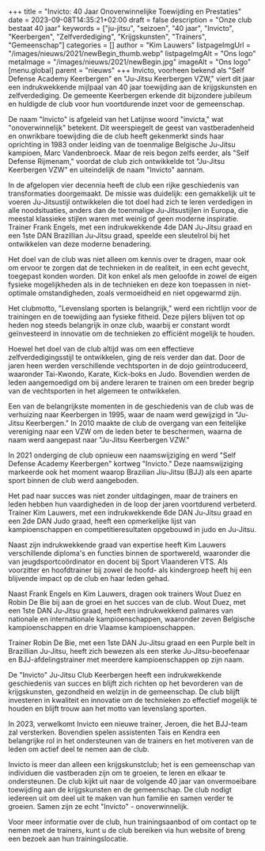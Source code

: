 +++
title = "Invicto: 40 Jaar Onoverwinnelijke Toewijding en Prestaties"
date = 2023-09-08T14:35:21+02:00
draft = false
description = "Onze club bestaat 40 jaar"
keywords = ["ju-jitsu", "seizoen", "40 jaar", "Invicto", "Keerbergen", "Zelfverdediging", "Krijgskunsten", "Trainers", "Gemeenschap"]
categories = []
author = "Kim Lauwers"
listpageImgUrl = "/images/nieuws/2021/newBegin_thumb.webp"
listpageImgAlt = "Ons logo"
metaImage = "/images/nieuws/2021/newBegin.jpg"
imageAlt = "Ons logo"
[menu.global]
    parent = "nieuws"
+++
Invicto, voorheen bekend als "Self Defense Academy Keerbergen" en "Ju-Jitsu Keerbergen VZW," viert dit jaar een indrukwekkende mijlpaal van 40 jaar toewijding aan de krijgskunsten en zelfverdediging. De gemeente Keerbergen erkende dit bijzondere jubileum en huldigde de club voor hun voortdurende inzet voor de gemeenschap.

De naam "Invicto" is afgeleid van het Latijnse woord "invicta," wat "onoverwinnelijk" betekent. Dit weerspiegelt de geest van vastberadenheid en onwrikbare toewijding die de club heeft gekenmerkt sinds haar oprichting in 1983 onder leiding van de toenmalige Belgische Ju-Jitsu kampioen, Marc Vandenbroeck. Maar de reis begon zelfs eerder, als "Self Defense Rijmenam," voordat de club zich ontwikkelde tot "Ju-Jitsu Keerbergen VZW" en uiteindelijk de naam "Invicto" aannam.

In de afgelopen vier decennia heeft de club een rijke geschiedenis van transformaties doorgemaakt. De missie was duidelijk: een gemakkelijk uit te voeren Ju-Jitsustijl ontwikkelen die tot doel had zich te leren verdedigen in alle noodsituaties, anders dan de toenmalige Ju-Jitsustijlen in Europa, die meestal klassieke stijlen waren met weinig of geen moderne inspiratie. Trainer Frank Engels, met een indrukwekkende 4de DAN Ju-Jitsu graad en een 1ste DAN Brazillian Ju-Jitsu graad, speelde een sleutelrol bij het ontwikkelen van deze moderne benadering.

Het doel van de club was niet alleen om kennis over te dragen, maar ook om ervoor te zorgen dat de technieken in de realiteit, in een echt gevecht, toegepast konden worden. Dit kon enkel als men geloofde in zowel de eigen fysieke mogelijkheden als in de technieken en deze kon toepassen in niet-optimale omstandigheden, zoals vermoeidheid en niet opgewarmd zijn.

Het clubmotto, "Levenslang sporten is belangrijk," werd een richtlijn voor de trainingen en de toewijding aan fysieke fitheid. Deze pijlers blijven tot op heden nog steeds belangrijk in onze club, waarbij er constant wordt geïnvesteerd in innovatie om de technieken zo efficiënt mogelijk te houden.

Hoewel het doel van de club altijd was om een effectieve zelfverdedigingsstijl te ontwikkelen, ging de reis verder dan dat. Door de jaren heen werden verschillende vechtsporten in de dojo geïntroduceerd, waaronder Tai-Kwondo, Karate, Kick-boks en Judo. Bovendien werden de leden aangemoedigd om bij andere leraren te trainen om een breder begrip van de vechtsporten in het algemeen te ontwikkelen.

Een van de belangrijkste momenten in de geschiedenis van de club was de verhuizing naar Keerbergen in 1995, waar de naam werd gewijzigd in "Ju-Jitsu Keerbergen." In 2010 maakte de club de overgang van een feitelijke vereniging naar een VZW om de leden beter te beschermen, waarna de naam werd aangepast naar "Ju-Jitsu Keerbergen VZW."

In 2021 onderging de club opnieuw een naamswijziging en werd "Self Defense Academy Keerbergen" kortweg "Invicto." Deze naamswijziging markeerde ook het moment waarop Brazilian Jiu-Jitsu (BJJ) als een aparte sport binnen de club werd aangeboden.

Het pad naar succes was niet zonder uitdagingen, maar de trainers en leden hebben hun vaardigheden in de loop der jaren voortdurend verbeterd. Trainer Kim Lauwers, met een indrukwekkende 6de DAN Ju-Jitsu graad en een 2de DAN Judo graad, heeft een opmerkelijke lijst van kampioenschappen en competitieresultaten opgebouwd in judo en Ju-Jitsu.

Naast zijn indrukwekkende graad van expertise heeft Kim Lauwers verschillende diploma's en functies binnen de sportwereld, waaronder die van jeugdsportcoördinator en docent bij Sport Vlaanderen VTS. Als voorzitter en hoofdtrainer bij zowel de hoofd- als kindergroep heeft hij een blijvende impact op de club en haar leden gehad.

Naast Frank Engels en Kim Lauwers, dragen ook trainers Wout Duez en Robin De Bie bij aan de groei en het succes van de club. Wout Duez, met een 1ste DAN Ju-Jitsu graad, heeft een indrukwekkend palmares van nationale en internationale kampioenschappen, waaronder zeven Belgische kampioenschappen en drie Vlaamse kampioenschappen.

Trainer Robin De Bie, met een 1ste DAN Ju-Jitsu graad en een Purple belt in Brazillian Ju-Jitsu, heeft zich bewezen als een sterke Ju-Jitsu-beoefenaar en BJJ-afdelingstrainer met meerdere kampioenschappen op zijn naam.

De "Invicto" Ju-Jitsu Club Keerbergen heeft een indrukwekkende geschiedenis van succes en blijft zich richten op het bevorderen van de krijgskunsten, gezondheid en welzijn in de gemeenschap. De club blijft investeren in kwaliteit en innovatie om de technieken zo effectief mogelijk te houden en blijft trouw aan het motto van levenslang sporten.

In 2023, verwelkomt Invicto een nieuwe trainer, Jeroen, die het BJJ-team zal versterken. Bovendien spelen assistenten Tais en Kendra een belangrijke rol in het ondersteunen van de trainers en het motiveren van de leden om actief deel te nemen aan de club.

Invicto is meer dan alleen een krijgskunstclub; het is een gemeenschap van individuen die vastberaden zijn om te groeien, te leren en elkaar te ondersteunen. De club kijkt uit naar de volgende 40 jaar van onvermoeibare toewijding aan de krijgskunsten en de gemeenschap. De club nodigt iedereen uit om deel uit te maken van hun familie en samen verder te groeien. Samen zijn ze echt "Invicto" - onoverwinnelijk.

Voor meer informatie over de club, hun trainingsaanbod of om contact op te nemen met de trainers, kunt u de club bereiken via hun website of breng een bezoek aan hun trainingslocatie.